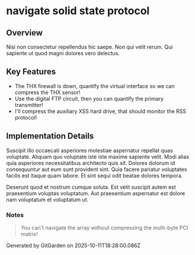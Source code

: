 # navigate solid state protocol

## Overview
Nisi non consectetur repellendus hic saepe. Non qui velit rerum. Qui sapiente ut quod magni dolores vero delectus.

## Key Features
- The THX firewall is down, quantify the virtual interface so we can compress the THX sensor!
- Use the digital FTP circuit, then you can quantify the primary transmitter!
- I'll compress the auxiliary XSS hard drive, that should monitor the RSS protocol!

## Implementation Details
Suscipit illo occaecati asperiores molestiae aspernatur repellat quas voluptate. Aliquam quo voluptate iste iste maxime sapiente velit. Modi alias quia asperiores necessitatibus architecto quis sit. Dolores dolorum id consequuntur aut eum sunt provident sint. Quia facere pariatur voluptates facilis est itaque quam labore. Et sint sequi odit beatae dolores tempora.
 Deserunt quod et nostrum cumque soluta. Est velit suscipit autem est praesentium voluptas voluptatum. Aut praesentium aspernatur est dolore nam voluptatum et voluptatum ut.

### Notes
> You can't navigate the array without compressing the multi-byte PCI matrix!

Generated by GitGarden on 2025-10-11T18:28:00.086Z